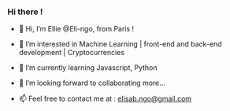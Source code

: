 ### Hi there !

<!--
**Eli-ngo/Eli-ngo** is a ✨ _special_ ✨ repository because its `README.md` (this file) appears on your GitHub profile.

Here are some ideas to get you started:

- 🔭 I’m currently working on ...
- 🌱 I’m currently learning ...
- 👯 I’m looking to collaborate on ...
- 🤔 I’m looking for help with ...
- 💬 Ask me about ...
- 📫 How to reach me: ...
- 😄 Pronouns: ...
- ⚡ Fun fact: ...
-->
- 👋 Hi, I’m Ellie @Eli-ngo, from Paris !
- 👀 I’m interested in Machine Learning | front-end and back-end development | Cryptocurrencies
- 🌱 I’m currently learning Javascript, Python
- 👯 I’m looking forward to collaborating more...

- 📫 Feel free to contact me at : elisab.ngo@gmail.com
